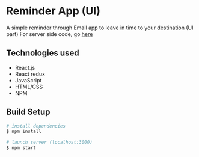 # Reminder App (UI)

A simple reminder through Email app to leave in time to your destination (UI part)
For server side code, go [here](https://github.com/shubhammxv/reminder-app-back)

## Technologies used

- React.js
- React redux
- JavaScript
- HTML/CSS
- NPM

## Build Setup

``` bash
# install dependencies
$ npm install

# launch server (localhost:3000)
$ npm start
```
